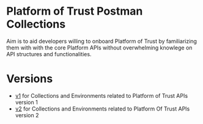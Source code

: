 # Platform of Trust Postman Collections
Aim is to aid developers willing to onboard Platform of Trust by familiarizing them with with the core Platform APIs without overwhelming knowlege on API structures and functionalities.

# Versions
- [v1](https://github.com/PlatformOfTrust/rest-client-packages/tree/develop/postman/v1) for Collections and Environments related to Platform of Trust APIs version 1
- [v2](https://github.com/PlatformOfTrust/rest-client-packages/tree/develop/postman/v2) for Collections and Environments related to Platform Of Trust APIs version 2